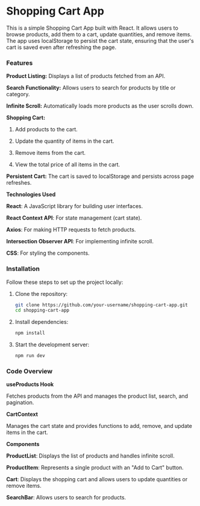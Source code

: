 # Shopping Cart App

This is a simple Shopping Cart App built with React. It allows users to browse products, add them to a cart, update quantities, and remove items. The app uses localStorage to persist the cart state, ensuring that the user's cart is saved even after refreshing the page.

### Features

**Product Listing:** Displays a list of products fetched from an API.

**Search Functionality:** Allows users to search for products by title or category.

**Infinite Scroll:** Automatically loads more products as the user scrolls down.

**Shopping Cart:**

1. Add products to the cart.

2. Update the quantity of items in the cart.

3. Remove items from the cart.

4. View the total price of all items in the cart.

**Persistent Cart:** The cart is saved to localStorage and persists across page refreshes.

**Technologies Used**

**React**: A JavaScript library for building user interfaces.

**React Context API**: For state management (cart state).

**Axios**: For making HTTP requests to fetch products.

**Intersection Observer API**: For implementing infinite scroll.

**CSS**: For styling the components.

### Installation

Follow these steps to set up the project locally:

1. Clone the repository:

    ```bash
    git clone https://github.com/your-username/shopping-cart-app.git
    cd shopping-cart-app
    ```

2. Install dependencies:

    ```bash
    npm install
    ```

3. Start the development server:
    ```bash
    npm run dev
    ```

### Code Overview

**useProducts Hook**

Fetches products from the API and manages the product list, search, and pagination.

**CartContext**

Manages the cart state and provides functions to add, remove, and update items in the cart.

**Components**

**ProductList**: Displays the list of products and handles infinite scroll.

**ProductItem**: Represents a single product with an "Add to Cart" button.

**Cart**: Displays the shopping cart and allows users to update quantities or remove items.

**SearchBar**: Allows users to search for products.
